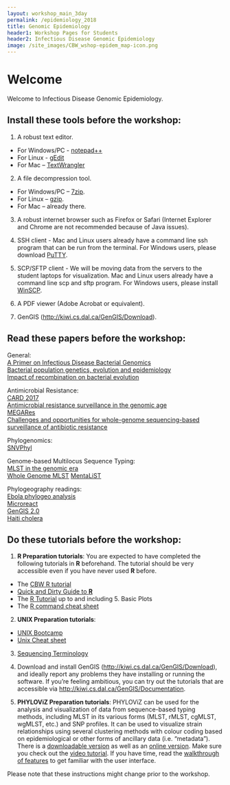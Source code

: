 ```yaml
---
layout: workshop_main_3day
permalink: /epidemiology_2018
title: Genomic Epidemiology
header1: Workshop Pages for Students
header2: Infectious Disease Genomic Epidemiology
image: /site_images/CBW_wshop-epidem_map-icon.png
---
```


# Welcome <a id="welcome"></a>

Welcome to Infectious Disease Genomic Epidemiology.  

## Install these tools before the workshop:  

1) A robust text editor.   

* For Windows/PC - [notepad++](http://notepad-plus-plus.org/)  
* For Linux - [gEdit](http://projects.gnome.org/gedit/)  
* For Mac – [TextWrangler](http://www.barebones.com/products/textwrangler/download.html)

2) A file decompression tool.  

* For Windows/PC – [7zip](http://www.7-zip.org/).  
* For Linux – [gzip](http://www.gzip.org).   
* For Mac – already there.

3) A robust internet browser such as Firefox or Safari (Internet Explorer and Chrome are not recommended because of Java issues).

4) SSH client - Mac and Linux users already have a command line ssh program that can be run from the terminal. For Windows users, please download [PuTTY](http://www.chiark.greenend.org.uk/~sgtatham/putty/download.html).  

5) SCP/SFTP client - We will be moving data from the servers to the student laptops for visualization. Mac and Linux users already have a command line scp and sftp program. For Windows users, please install [WinSCP](http://winscp.net/eng/download.php).

6) A PDF viewer (Adobe Acrobat or equivalent).

7) GenGIS (http://kiwi.cs.dal.ca/GenGIS/Download).


## Read these papers before the workshop:  

General:  
[A Primer on Infectious Disease Bacterial Genomics](http://cmr.asm.org/content/29/4/881)  
[Bacterial population genetics, evolution and epidemiology](https://www.ncbi.nlm.nih.gov/pubmed/10365396)  
[Impact of recombination on bacterial evolution](https://www.ncbi.nlm.nih.gov/pubmed/20452218)  

Antimicrobial Resistance:  
[CARD 2017](https://www.ncbi.nlm.nih.gov/pubmed/27789705)  
[Antimicrobial resistance surveillance in the genomic age](https://www.ncbi.nlm.nih.gov/pubmed/27875856)  
[MEGARes](https://www.ncbi.nlm.nih.gov/pubmed/27899569)  
[Challenges and opportunities for whole-genome sequencing-based surveillance of antibiotic resistance](https://www.ncbi.nlm.nih.gov/pubmed/28134443)  

Phylogenomics:  
[SNVPhyl](http://biorxiv.org/content/early/2016/12/09/092940)  

Genome-based Multilocus Sequence Typing:  
[MLST in the genomic era](https://www.ncbi.nlm.nih.gov/pubmed/24957089)  
[Whole Genome MLST](https://www.ncbi.nlm.nih.gov/pubmed/24704917)
[MentaLiST](https://www.ncbi.nlm.nih.gov/pubmed/29319471)

Phylogeography readings:  
[Ebola phylogeo analysis](https://www.nature.com/nature/journal/vaop/ncurrent/full/nature22040.html)  
[Microreact](http://mgen.microbiologyresearch.org/content/journal/mgen/10.1099/mgen.0.000093)  
[GenGIS 2.0](http://journals.plos.org/plosone/article?id=10.1371/journal.pone.0069885)  
[Haiti cholera](http://mbio.asm.org/content/5/6/e01721-14.short)  

## Do these tutorials before the workshop:  

1) **R Preparation tutorials**: You are expected to have completed the following tutorials in **R** beforehand. The tutorial should be very accessible even if you have never used **R** before.

* The [CBW R tutorial](http://bioinformatics-ca.github.io/CBW_R_Tutorial/)
* [Quick and Dirty Guide to **R**](http://ww2.coastal.edu/kingw/statistics/R-tutorials/text/quick&dirty_R.txt)  
* The [R Tutorial](http://www.cyclismo.org/tutorial/R/) up to and including 5. Basic Plots
* The [R command cheat sheet](../../resources/R_Short-refcard.pdf)

2) **UNIX Preparation tutorials**:  

* [UNIX Bootcamp](http://rik.smith-unna.com/command_line_bootcamp/?id=9xnbkx6eaof)
* [Unix Cheat sheet](http://www.rain.org/~mkummel/unix.html) 

3) [Sequencing Terminology](http://www.ncbi.nlm.nih.gov/projects/genome/glossary.shtml)

4) Download and install GenGIS (http://kiwi.cs.dal.ca/GenGIS/Download), and ideally report any problems they have installing or running the software. If you’re feeling ambitious, you can try out the tutorials that are accessible via http://kiwi.cs.dal.ca/GenGIS/Documentation. 


5) **PHYLOViZ Preparation tutorials**: PHYLOViZ can be used for the analysis and visualization of data from sequence-based typing methods, including MLST in its various forms (MLST, rMLST, cgMLST, wgMLST, etc.) and SNP profiles. It can be used to visualize strain relationships using several clustering methods with colour coding based on epidemiological or other forms of ancillary data (i.e. “metadata”). There is a [downloadable version](http://www.phyloviz.net/) as well as an [online version](https://online.phyloviz.net/index). Make sure you check out the [video tutorial](https://www.youtube.com/watch?v=hmbmurFV6ik&feature=youtu.be). If you have time, read the [walkthrough of features](https://online.phyloviz.net/index/tutorial/#introduction) to get familiar with the user interface. 

Please note that these instructions might change prior to the workshop.  
